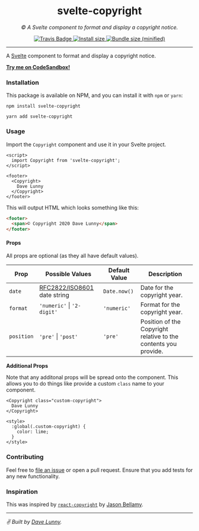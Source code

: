 <div align="center" margin="0 auto 20px">
  <h1>svelte-copyright</h1>
  <p style="font-style: italic;">© A Svelte component to format and display a copyright notice.</p>
  <div>
    <a href='https://travis-ci.com/github/himynameisdave/svelte-copyright'>
      <img src="https://travis-ci.com/himynameisdave/svelte-copyright.svg?token=NSWKYfhiSswtVimc1js9&branch=master&status=passed" alt="Travis Badge" />
    </a>
    <a href="https://packagephobia.now.sh/result?p=svelte-copyright">
        <img src="https://packagephobia.now.sh/badge?p=svelte-copyright" alt="Install size" />
    </a>
    <a href="https://bundlephobia.com/result?p=svelte-copyright">
        <img src="https://img.shields.io/bundlephobia/min/svelte-copyright.svg" alt="Bundle size (minified)" />
    </a>
  </div>
</div>

---

A [Svelte](https://svelte.dev/) component to format and display a copyright notice.

[**Try me on CodeSandbox!**](https://codesandbox.io/s/svelte-copyright-x0ibp)

### Installation

This package is available on NPM, and you can install it with `npm` or `yarn`:

```
npm install svelte-copyright

yarn add svelte-copyright
```

### Usage

Import the `Copyright` component and use it in your Svelte project.

```svelte
<script>
  import Copyright from 'svelte-copyright';
</script>

<footer>
  <Copyright>
    Dave Lunny
  </Copyright>
</footer>
```

This will output HTML which looks something like this:

```html
<footer>
  <span>© Copyright 2020 Dave Lunny</span>
</footer>
```

#### Props

All props are optional (as they all have default values).

**Prop** | **Possible Values** | **Default Value** | **Description**
---|---|---|---
`date` | [RFC2822/ISO8601](https://tools.ietf.org/html/rfc2822#page-14) date string | `Date.now()` | Date for the copyright year.
`format` | `'numeric'` \| `'2-digit'` | `'numeric'` | Format for the copyright year.
`position` | `'pre'` \| `'post'`  | `'pre'` | Position of the Copyright relative to the contents you provide.

**Additional Props**

Note that any additonal props will be spread onto the component. This allows you to do things like provide a custom `class` name to your component.

```svelte
<Copyright class="custom-copyright">
  Dave Lunny
</Copyright>

<style>
  :global(.custom-copyright) {
    color: lime;
  }
</style>
```

### Contributing

Feel free to [file an issue](https://github.com/himynameisdave/svelte-copyright/issues/new) or open a pull request. Ensure that you add tests for any new functionality.

### Inspiration

This was inspired by [`react-copyright`](https://github.com/jasonbellamy/react-copyright) by [Jason Bellamy](https://github.com/jasonbellamy).

---

_✌️ Built by [Dave Lunny](http://himynameisdave.com)._
